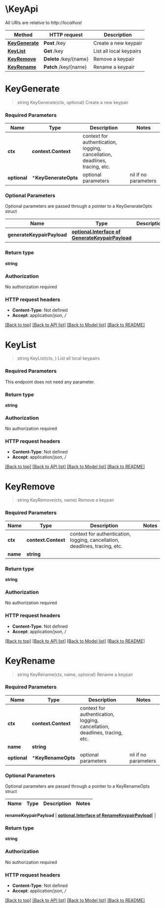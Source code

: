 # \KeyApi

All URIs are relative to *http://localhost*

Method | HTTP request | Description
------------- | ------------- | -------------
[**KeyGenerate**](KeyApi.md#KeyGenerate) | **Post** /key | Create a new keypair
[**KeyList**](KeyApi.md#KeyList) | **Get** /key | List all local keypairs
[**KeyRemove**](KeyApi.md#KeyRemove) | **Delete** /key/{name} | Remove a keypair
[**KeyRename**](KeyApi.md#KeyRename) | **Patch** /key/{name} | Rename a keypair


# **KeyGenerate**
> string KeyGenerate(ctx, optional)
Create a new keypair

### Required Parameters

Name | Type | Description  | Notes
------------- | ------------- | ------------- | -------------
 **ctx** | **context.Context** | context for authentication, logging, cancellation, deadlines, tracing, etc.
 **optional** | ***KeyGenerateOpts** | optional parameters | nil if no parameters

### Optional Parameters
Optional parameters are passed through a pointer to a KeyGenerateOpts struct

Name | Type | Description  | Notes
------------- | ------------- | ------------- | -------------
 **generateKeypairPayload** | [**optional.Interface of GenerateKeypairPayload**](GenerateKeypairPayload.md)|  | 

### Return type

**string**

### Authorization

No authorization required

### HTTP request headers

 - **Content-Type**: Not defined
 - **Accept**: application/json, */*

[[Back to top]](#) [[Back to API list]](../README.md#documentation-for-api-endpoints) [[Back to Model list]](../README.md#documentation-for-models) [[Back to README]](../README.md)

# **KeyList**
> string KeyList(ctx, )
List all local keypairs

### Required Parameters
This endpoint does not need any parameter.

### Return type

**string**

### Authorization

No authorization required

### HTTP request headers

 - **Content-Type**: Not defined
 - **Accept**: application/json, */*

[[Back to top]](#) [[Back to API list]](../README.md#documentation-for-api-endpoints) [[Back to Model list]](../README.md#documentation-for-models) [[Back to README]](../README.md)

# **KeyRemove**
> string KeyRemove(ctx, name)
Remove a keypair

### Required Parameters

Name | Type | Description  | Notes
------------- | ------------- | ------------- | -------------
 **ctx** | **context.Context** | context for authentication, logging, cancellation, deadlines, tracing, etc.
  **name** | **string**|  | 

### Return type

**string**

### Authorization

No authorization required

### HTTP request headers

 - **Content-Type**: Not defined
 - **Accept**: application/json, */*

[[Back to top]](#) [[Back to API list]](../README.md#documentation-for-api-endpoints) [[Back to Model list]](../README.md#documentation-for-models) [[Back to README]](../README.md)

# **KeyRename**
> string KeyRename(ctx, name, optional)
Rename a keypair

### Required Parameters

Name | Type | Description  | Notes
------------- | ------------- | ------------- | -------------
 **ctx** | **context.Context** | context for authentication, logging, cancellation, deadlines, tracing, etc.
  **name** | **string**|  | 
 **optional** | ***KeyRenameOpts** | optional parameters | nil if no parameters

### Optional Parameters
Optional parameters are passed through a pointer to a KeyRenameOpts struct

Name | Type | Description  | Notes
------------- | ------------- | ------------- | -------------

 **renameKeypairPayload** | [**optional.Interface of RenameKeypairPayload**](RenameKeypairPayload.md)|  | 

### Return type

**string**

### Authorization

No authorization required

### HTTP request headers

 - **Content-Type**: Not defined
 - **Accept**: application/json, */*

[[Back to top]](#) [[Back to API list]](../README.md#documentation-for-api-endpoints) [[Back to Model list]](../README.md#documentation-for-models) [[Back to README]](../README.md)

